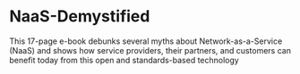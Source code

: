 # NaaS-Demystified


This 17-page e-book debunks several myths about Network-as-a-Service (NaaS) and shows how service providers, their partners, and customers can benefit today from this open and standards-based technology
